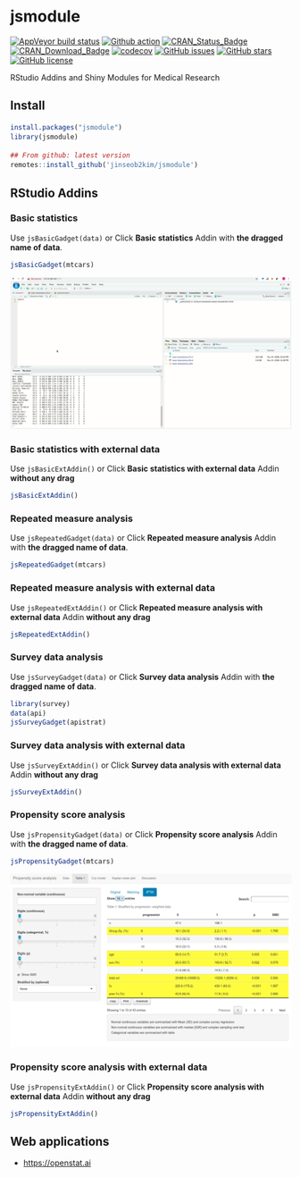 jsmodule
================

[![AppVeyor build
status](https://ci.appveyor.com/api/projects/status/github/jinseob2kim/jsmodule?branch=master&svg=true)](https://ci.appveyor.com/project/jinseob2kim/jsmodule)
[![Github
action](https://github.com/jinseob2kim/jsmodule/workflows/R-CMD-check/badge.svg)](https://github.com/jinseob2kim/jsmodule/actions)
[![CRAN\_Status\_Badge](https://www.r-pkg.org/badges/version/jsmodule)](https://cran.r-project.org/package=jsmodule)
[![CRAN\_Download\_Badge](https://cranlogs.r-pkg.org/badges/jsmodule)](https://CRAN.R-project.org/package=jsmodule)
[![codecov](https://codecov.io/github/jinseob2kim/jsmodule/branch/master/graphs/badge.svg)](https://codecov.io/github/jinseob2kim/jsmodule)
[![GitHub
issues](https://img.shields.io/github/issues/jinseob2kim/jsmodule.svg)](https://github.com/jinseob2kim/jsmodule/issues)
[![GitHub
stars](https://img.shields.io/github/stars/jinseob2kim/jsmodule.svg)](https://github.com/jinseob2kim/jsmodule/stargazers)
[![GitHub
license](https://img.shields.io/github/license/jinseob2kim/jsmodule.svg)](https://github.com/jinseob2kim/jsmodule/blob/master/LICENSE)

RStudio Addins and Shiny Modules for Medical Research

## Install

``` r
install.packages("jsmodule")
library(jsmodule)

## From github: latest version
remotes::install_github('jinseob2kim/jsmodule')
```

## RStudio Addins

### Basic statistics

Use `jsBasicGadget(data)` or Click **Basic statistics** Addin with **the
dragged name of data**.

``` r
jsBasicGadget(mtcars)
```

![](vignettes/figures/addin.gif)

### Basic statistics with external data

Use `jsBasicExtAddin()` or Click **Basic statistics with external data**
Addin **without any drag**

``` r
jsBasicExtAddin()
```

### Repeated measure analysis

Use `jsRepeatedGadget(data)` or Click **Repeated measure analysis**
Addin with **the dragged name of data**.

``` r
jsRepeatedGadget(mtcars)
```

### Repeated measure analysis with external data

Use `jsRepeatedExtAddin()` or Click **Repeated measure analysis with
external data** Addin **without any drag**

``` r
jsRepeatedExtAddin()
```

### Survey data analysis

Use `jsSurveyGadget(data)` or Click **Survey data analysis** Addin with
**the dragged name of data**.

``` r
library(survey)
data(api)
jsSurveyGadget(apistrat)
```

### Survey data analysis with external data

Use `jsSurveyExtAddin()` or Click **Survey data analysis with external
data** Addin **without any drag**

``` r
jsSurveyExtAddin()
```

### Propensity score analysis

Use `jsPropensityGadget(data)` or Click **Propensity score analysis**
Addin with **the dragged name of data**.

``` r
jsPropensityGadget(mtcars)
```

![](vignettes/figures/ps.png)

### Propensity score analysis with external data

Use `jsPropensityExtAddin()` or Click **Propensity score analysis with
external data** Addin **without any drag**

``` r
jsPropensityExtAddin()
```

## Web applications

  - https://openstat.ai
